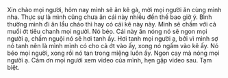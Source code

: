 Xin chào mọi người, hôm nay mình sẽ ăn kê gà, mời mọi người ăn cùng mình nha. Thực sự là mình cũng chưa ăn cái này nhiều đến thế bao giờ ý. Bình thường mình đi ăn lẩu cháo thì hay có cái kê này này. Mình sẽ chấm với cả muối ớt tiêu chanh mọi người. Nó béo. Cái này ăn nóng nó sẽ ngon mọi người ạ, chấm nguội nó sẽ hơi tanh ấy. Hơi tanh mọi người ạ, bởi vì mình sợ nó tanh nên là mình mình có cho cả ớt vào ấy, xong nó ngấm vào kê ấy. Nó béo mọi người, xong rồi nó tan trong miệng luôn ấy. Ngon cay mà nóng mọi người ạ. Cảm ơn mọi người xem video của mình, hẹn gặp video sau. Tạm biệt.